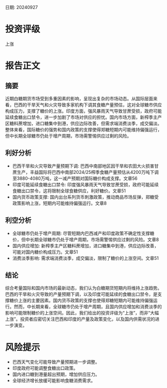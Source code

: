 
日期: 20240927

# 投资评级

上涨

# 报告正文

## 摘要

近期白糖期货市场受到多重因素的影响，呈现出复杂的市场动态。从国际层面来看，巴西的干旱天气和火灾导致多家机构下调其食糖产量预估，这对全球糖市供应构成压力，支撑了糖价的上涨。印度方面，强风暴雨天气导致甘蔗受损，政府可能延续食糖出口禁令，进一步加剧了市场对供应的担忧。国内市场方面，新榨季主产区糖料蔗增加，进口糖集中到港，供应边际改善，但需求端消费淡季，成交偏淡。整体来看，国际糖价的强势和国内政策的支撑使得郑糖短期内可能维持偏强运行，但中长期全球糖市仍处于增产周期，市场需警惕供应过剩的风险。

## 利好分析

* 巴西干旱和火灾导致产量预期下调: 巴西中南部地区因干旱和农田大火损害甘蔗生产，丰益国际将巴西中南部2024/25榨季食糖产量预估从4200万吨下调至3880-4080万吨，这一减产预期对国际糖价构成支撑。文章56
* 印度可能延续食糖出口禁令: 印度强风暴雨天气导致甘蔗受损，政府可能延续食糖出口禁令，这将限制全球食糖供应，利好糖价。文章51
* 国内货币政策支撑: 国内出台系列货币刺激政策，推动商品市场反弹，郑糖受政策影响上涨，短期内可能维持偏强运行。文章8

## 利空分析

* 全球糖市仍处于增产周期: 尽管短期内巴西减产和印度政策不确定性支撑糖价，但中长期全球糖市仍处于增产周期，市场需警惕供应过剩的风险。文章8
* 国内供应增加: 新榨季主产区糖料蔗增加，进口糖集中到港，供应边际改善，可能对国内糖价构成压力。文章51
* 消费淡季影响: 需求端消费淡季，成交偏淡，限制了糖价的上涨空间。文章51

## 结论

综合考量国际和国内市场的最新动态，我们认为白糖期货短期内将维持上涨趋势。巴西的干旱和火灾导致的产量预期下调，以及印度可能延续的食糖出口禁令，是支撑糖价上涨的主要因素。国内货币政策的支撑也使得郑糖短期内可能维持偏强运行。然而，中长期来看，全球糖市仍处于增产周期，且国内供应增加和消费淡季的影响可能限制糖价的上涨空间。因此，我们给出的投资评级为“上涨”，而非“大幅上涨”。投资者应密切关注巴西和印度的产量及政策变化，以及国内供需状况的进一步演变。

# 风险提示

* 巴西天气变化可能导致产量预期进一步调整。
* 印度政府可能调整食糖出口政策。
* 国内进口糖到港量超出预期，增加供应压力。
* 全球经济增长放缓可能影响食糖消费需求。
